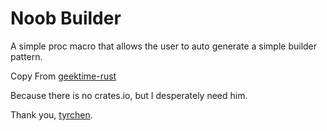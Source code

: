 # Noob Builder

A simple proc macro that allows the user to auto generate a simple builder pattern.

Copy From [geektime-rust](https://github.com/tyrchen/geektime-rust)

Because there is no crates.io, but I desperately need him.

Thank you, [tyrchen](https://github.com/tyrchen).
